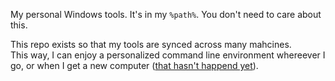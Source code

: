 My personal Windows tools. It's in my `%path%`. You don't need to care about this. 

This repo exists so that my tools are synced across many mahcines.  
This way, I can enjoy a personalized command line environment whereever I go, or when I get a new computer ([that hasn't happend yet](https://en.wikipedia.org/wiki/Hypotheticals)). 
